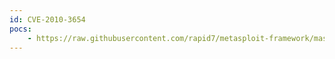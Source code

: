 ```yaml
---
id: CVE-2010-3654
pocs:
    - https://raw.githubusercontent.com/rapid7/metasploit-framework/master/modules/exploits/windows/fileformat/adobe_flashplayer_button.rb
---
```

